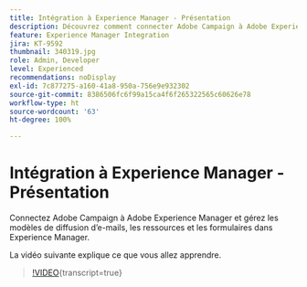```yaml
---
title: Intégration à Experience Manager - Présentation
description: Découvrez comment connecter Adobe Campaign à Adobe Experience Manager. Vous pourrez ainsi effectuer la gestion des modèles de diffusion d’e-mails, des ressources et des formulaires dans Experience Manager.
feature: Experience Manager Integration
jira: KT-9592
thumbnail: 340319.jpg
role: Admin, Developer
level: Experienced
recommendations: noDisplay
exl-id: 7c877275-a160-41a8-950a-756e9e932302
source-git-commit: 8386506fc6f99a15ca4f6f265322565c60626e78
workflow-type: ht
source-wordcount: '63'
ht-degree: 100%

---
```


# Intégration à Experience Manager - Présentation

Connectez Adobe Campaign à Adobe Experience Manager et gérez les modèles de diffusion d’e-mails, les ressources et les formulaires dans Experience Manager.

La vidéo suivante explique ce que vous allez apprendre.

>[!VIDEO](https://video.tv.adobe.com/v/340319?quality=12&learn=on){transcript=true}

